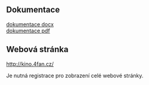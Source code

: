 
## Dokumentace
[dokumentace docx](kino_dokumentace_Achillesova.docx) <br>
[dokumentace pdf](kino_dokumentace_Achillesova.pdf) <br>

## Webová stránka
http://kino.4fan.cz/ <br>

Je nutná registrace pro zobrazení celé webové stránky.
